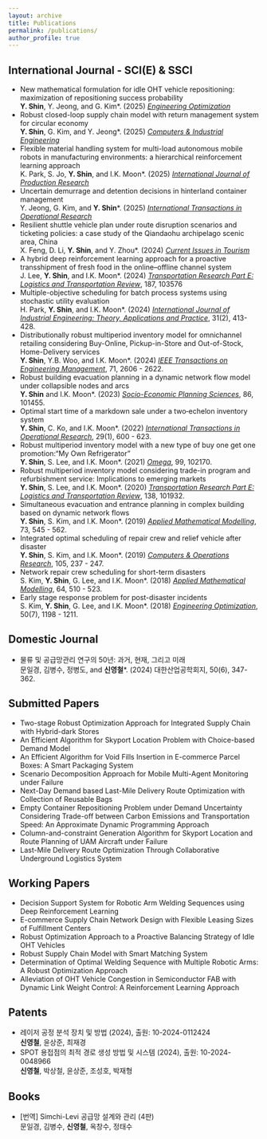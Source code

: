 ```yaml
---
layout: archive
title: Publications
permalink: /publications/
author_profile: true
---
```


## International Journal - SCI(E) & SSCI
* New mathematical formulation for idle OHT vehicle repositioning: maximization of repositioning success probability
<br>**Y. Shin**, Y. Jeong, and G. Kim*. (2025) [_Engineering Optimization_](https://www.tandfonline.com/journals/geno20)
* Robust closed-loop supply chain model with return management system for circular economy
<br>**Y. Shin**, G. Kim, and Y. Jeong*. (2025) [_Computers & Industrial Engineering_](https://www.sciencedirect.com/journal/computers-and-industrial-engineering)
* Flexible material handling system for multi-load autonomous mobile robots in manufacturing environments: a hierarchical reinforcement learning approach
<br>K. Park, S. Jo, **Y. Shin**, and I.K. Moon*. (2025) [_International Journal of Production Research_](https://www.tandfonline.com/journals/tprs20)
* Uncertain demurrage and detention decisions in hinterland container management
<br>Y. Jeong, G. Kim, and **Y. Shin***. (2025) [_International Transactions in Operational Research_](https://onlinelibrary.wiley.com/journal/14753995)
* Resilient shuttle vehicle plan under route disruption scenarios and ticketing policies: a case study of the Qiandaohu archipelago scenic area, China
<br>X. Feng, D. Li, **Y. Shin**, and Y. Zhou*. (2024) [_Current Issues in Tourism_](https://www.tandfonline.com/journals/rcit20)
* A hybrid deep reinforcement learning approach for a proactive transshipment of fresh food in the online–offline channel system
<br>J. Lee, **Y. Shin**, and I.K. Moon*. (2024) [_Transportation Research Part E: Logistics and Transportation Review_](https://www.sciencedirect.com/journal/transportation-research-part-e-logistics-and-transportation-review), 187, 103576
* Multiple-objective scheduling for batch process systems using stochastic utility evaluation
<br>H. Park, **Y. Shin**, and I.K. Moon*. (2024) [_International Journal of Industrial Engineering: Theory, Applications and Practice_](https://journals.sfu.ca/ijietap/index.php/ijie/), 31(2), 413-428.
* Distributionally robust multiperiod inventory model for omnichannel retailing considering Buy-Online, Pickup-in-Store and Out-of-Stock, Home-Delivery services
<br>**Y. Shin**, Y.B. Woo, and I.K. Moon*. (2024) [_IEEE Transactions on Engineering Management_](https://ieeexplore.ieee.org/xpl/RecentIssue.jsp?punumber=17), 71, 2606 - 2622.
*  Robust building evacuation planning in a dynamic network flow model under collapsible nodes and arcs
<br> **Y. Shin** and I.K. Moon*. (2023) [_Socio-Economic Planning Sciences_](https://www.sciencedirect.com/journal/socio-economic-planning-sciences), 86, 101455.
* Optimal start time of a markdown sale under a two‐echelon inventory system
<br> **Y. Shin**, C. Ko, and I.K. Moon*. (2022) [_International Transactions in Operational Research_](https://onlinelibrary.wiley.com/journal/14753995), 29(1), 600 - 623.
* Robust multiperiod inventory model with a new type of buy one get one promotion:“My Own Refrigerator”
<br>**Y. Shin**, S. Lee, and I.K. Moon*. (2021) [_Omega_](https://www.sciencedirect.com/journal/omega), 99, 102170.
* Robust multiperiod inventory model considering trade-in program and refurbishment service: Implications to emerging markets
<br>**Y. Shin**, S. Lee, and I.K. Moon*. (2020) [_Transportation Research Part E: Logistics and Transportation Review_](https://www.sciencedirect.com/journal/transportation-research-part-e-logistics-and-transportation-review), 138, 101932.
* Simultaneous evacuation and entrance planning in complex building based on dynamic network flows
<br>**Y. Shin**, S. Kim, and I.K. Moon*. (2019) [_Applied Mathematical Modelling_](https://www.sciencedirect.com/journal/applied-mathematical-modelling), 73, 545 - 562.
* Integrated optimal scheduling of repair crew and relief vehicle after disaster
<br>**Y. Shin**, S. Kim, and I.K. Moon*. (2019) [_Computers & Operations Research_](https://www.sciencedirect.com/journal/computers-and-operations-research), 105, 237 - 247.
* Network repair crew scheduling for short-term disasters
<br>S. Kim, **Y. Shin**, G. Lee, and I.K. Moon*. (2018) [_Applied Mathematical Modelling_](https://www.sciencedirect.com/journal/applied-mathematical-modelling), 64, 510 - 523.
* Early stage response problem for post-disaster incidents
<br>S. Kim, **Y. Shin**, G. Lee, and I.K. Moon*. (2018) [_Engineering Optimization_](https://www.tandfonline.com/journals/geno20), 50(7), 1198 - 1211.

## Domestic Journal 
* 물류 및 공급망관리 연구의 50년: 과거, 현재, 그리고 미래
<br>문일경, 김병수, 정병도, and **신영철***. (2024) 대한산업공학회지, 50(6), 347-362. 

## Submitted Papers
* Two-stage Robust Optimization Approach for Integrated Supply Chain with Hybrid-dark Stores
* An Efficient Algorithm for Skyport Location Problem with Choice-based Demand Model
* An Efficient Algorithm for Void Fills Insertion in E-commerce Parcel Boxes: A Smart Packaging System
* Scenario Decomposition Approach for Mobile Multi-Agent Monitoring under Failure
* Next-Day Demand based Last-Mile Delivery Route Optimization with Collection of Reusable Bags
* Empty Container Repositioning Problem under Demand Uncertainty Considering Trade-off between Carbon Emissions and Transportation Speed: An Approximate Dynamic Programming Approach
* Column-and-constraint Generation Algorithm for Skyport Location and Route Planning of UAM Aircraft under Failure
* Last-Mile Delivery Route Optimization Through Collaborative Underground Logistics System

## Working Papers
* Decision Support System for Robotic Arm Welding Sequences using Deep Reinforcement Learning
* E-commerce Supply Chain Network Design with Flexible Leasing Sizes of Fulfillment Centers
* Robust Optimization Approach to a Proactive Balancing Strategy of Idle OHT Vehicles
* Robust Supply Chain Model with Smart Matching System
* Determination of Optimal Welding Sequence with Multiple Robotic Arms: A Robust Optimization Approach
* Alleviation of OHT Vehicle Congestion in Semiconductor FAB with Dynamic Link Weight Control: A Reinforcement Learning Approach

## Patents
* 레이저 공정 분석 장치 및 방법 (2024), 출원: 10-2024-0112424 
<br> **신영철**, 윤상준, 최재경
* SPOT 용접점의 최적 경로 생성 방법 및 시스템 (2024), 출원: 10-2024-0048966
<br> **신영철**, 박상철, 윤상준, 조성호, 박재형

## Books
* [번역] Simchi-Levi 공급망 설계와 관리 (4판) 
<br> 문일경, 김병수, **신영철**, 옥창수, 정태수

